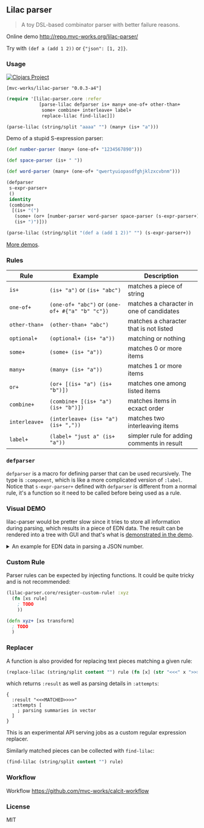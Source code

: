 ## Lilac parser

> A toy DSL-based combinator parser with better failure reasons.

Online demo http://repo.mvc-works.org/lilac-parser/

Try with `(def a (add 1 2))` or `{"json": [1, 2]}`.

### Usage

[![Clojars Project](https://img.shields.io/clojars/v/mvc-works/lilac-parser.svg)](https://clojars.org/mvc-works/lilac-parser)

```edn
[mvc-works/lilac-parser "0.0.3-a4"]
```

```clojure
(require '[lilac-parser.core :refer
            [parse-lilac defparser is+ many+ one-of+ other-than+
             some+ combine+ interleave+ label+
             replace-lilac find-lilac]])

(parse-lilac (string/split "aaaa" "") (many+ (is+ "a")))
```

Demo of a stupid S-expression parser:

```clojure
(def number-parser (many+ (one-of+ "1234567890")))

(def space-parser (is+ " "))

(def word-parser (many+ (one-of+ "qwertyuiopasdfghjklzxcvbnm")))

(defparser
 s-expr-parser+
 ()
 identity
 (combine+
  [(is+ "(")
   (some+ (or+ [number-parser word-parser space-parser (s-expr-parser+)]))
   (is+ ")")]))

(parse-lilac (string/split "(def a (add 1 2))" "") (s-expr-parser+))
```

[More demos](https://github.com/mvc-works/lilac-parser/tree/master/src/lilac_parser/demo).

### Rules

| Rule          | Example                                         | Description                                |
| ------------- | ----------------------------------------------- | ------------------------------------------ |
| `is+`         | `(is+ "a")` or `(is+ "abc")`                    | matches a piece of string                  |
| `one-of+`     | `(one-of+ "abc")` or `(one-of+ #{"a" "b" "c"})` | matches a character in one of candidates   |
| `other-than+` | `(other-than+ "abc")`                           | matches a character that is not listed     |
| `optional+`   | `(optional+ (is+ "a"))`                         | matching or nothing                        |
| `some+`       | `(some+ (is+ "a"))`                             | matches 0 or more items                    |
| `many+`       | `(many+ (is+ "a"))`                             | matches 1 or more items                    |
| `or+`         | `(or+ [(is+ "a") (is+ "b")])`                   | matches one among listed items             |
| `combine+`    | `(combine+ [(is+ "a") (is+ "b")])`              | matches items in ecxact order              |
| `interleave+` | `(interleave+ (is+ "a") (is+ ","))`             | matches two interleaving items             |
| `label+`      | `(label+ "just a" (is+ "a"))`                   | simpler rule for adding comments in result |

### `defparser`

`defparser` is a macro for defining parser that can be used recursively. The type is `:component`, which is like a more complicated version of `:label`. Notice that `s-expr-parser+` defined with `defparser` is different from a normal rule, it's a function so it need to be called before being used as a rule.

### Visual DEMO

lilac-parser would be pretter slow since it tries to store all information during parsing, which results in a piece of EDN data. The result can be rendered into a tree with GUI and that's what is [demonstrated in the demo](http://repo.mvc-works.org/lilac-parser/).

<details>
<summary>An example for EDN data in parsing a JSON number.</summary>
<pre><code>
{
  :ok? true, :value 112, :parser-node :component, :label :value-parser+
  :rest ("," "1")
  :result {
    :ok? true, :value 112, :parser-node :or
    :rest ("," "1")
    :result {
      :ok? true, :parser-node :label, :label "number", :value 112
      :rest ("," "1")
      :result {
        :ok? true, :value 112, :parser-node :combine
        :rest ("," "1")
        :results [
          {
            :ok? true, :value nil, :parser-node :optional
            :result {
              :ok? false, :message "expects \"-\" but got \"1\"", :parser-node :is
              :rest ["1" "1" "2" "," "1"]
            }
            :rest ["1" "1" "2" "," "1"]
          }
          {
            :ok? true, :parser-node :many
            :value ("1" "1" "2")
            :rest ("," "1")
            :results [
              {
                :ok? true, :value "1", :parser-node :one-of
                :rest ("1" "2" "," "1")
              }
              {
                :ok? true, :value "1", :parser-node :one-of
                :rest ("2" "," "1")
              }
              {
                :ok? true, :value "2", :parser-node :one-of
                :rest ("," "1")
              }
            ]
            :peek-result {
              :ok? false, :message "\",\" is not in \"1234567890\"", :parser-node :one-of
              :rest ("," "1")
            }
          }
          {
            :ok? true, :value nil, :parser-node :optional
            :result {
              :ok? false, :parser-node :combine, :message "failed to combine"
              :result {
                :ok? false, :message "expects \".\" but got \",\"", :parser-node :is
                :rest ("," "1")
              }
              :previous-results []
              :rest ("," "1")
            }
            :rest ("," "1")
          }
        ]
      }
    }
  }
}
</code></pre>
</details>

### Custom Rule

Parser rules can be expected by injecting functions. It could be quite tricky and is not recommended:

```clojure
(lilac-parser.core/resigter-custom-rule! :xyz
  (fn [xs rule]
    ; TODO
    ))

(defn xyz+ [xs transform]
  ; TODO
  )
```

### Replacer

A function is also provided for replacing text pieces matching a given rule:

```clojure
(replace-lilac (string/split content "") rule (fn [x] (str "<<<" x ">>>>")))
```

which returns `:result` as well as parsing details in `:attempts`:

```edn
{
  :result "<<<MATCHED>>>>"
  :attempts [
    ; parsing summaries in vector
  ]
}
```

This is an experimental API serving jobs as a custom regular expression replacer.

Similarly matched pieces can be collected with `find-lilac`:

```clojure
(find-lilac (string/split content "") rule)
```

### Workflow

Workflow https://github.com/mvc-works/calcit-workflow

### License

MIT
